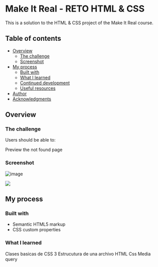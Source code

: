# Make It Real - RETO HTML & CSS

This is a solution to the HTML & CSS project of the Make It Real course.

## Table of contents

- [Overview](#overview)
  - [The challenge](#the-challenge)
  - [Screenshot](#screenshot)
- [My process](#my-process)
  - [Built with](#built-with)
  - [What I learned](#what-i-learned)
  - [Continued development](#continued-development)
  - [Useful resources](#useful-resources)
- [Author](#author)
- [Acknowledgments](#acknowledgments)


## Overview

### The challenge

Users should be able to:

Preview the not found page

### Screenshot

![image](https://user-images.githubusercontent.com/50144524/202825915-0436c05e-bad7-4b5a-b1b8-9471a67f2b65.png)


![](./screenshot.jpg)


## My process

### Built with

- Semantic HTML5 markup
- CSS custom properties

### What I learned

Clases basicas de CSS 3
Estrucutura de una archivo HTML
Css Media query
